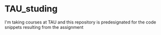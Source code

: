 # TAU_studing
I'm taking courses at TAU and this repository is predesignated for the code snippets resulting from the assignment
